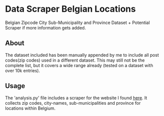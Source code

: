 # Data Scraper Belgian Locations
 Belgian Zipcode City Sub-Municipality and Province Dataset + Potential Scraper if more information gets added.


## About

The dataset included has been manually appended by me to include all post codes(zip codes) used in a different dataset. This may still not be the complete list, but it covers a wide range already (tested on a dataset with over 10k entries).


## Usage

The 'analysis.py' file includes a scraper for the website I found [here](https://www.metatopos.eu/belgcombiN.html). It collects zip codes, city-names, sub-municipalities and province for locations within Belgium.

